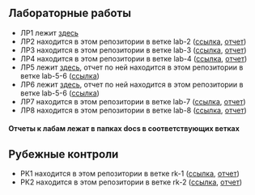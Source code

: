 ## Лабораторные работы

* ЛР1 лежит [здесь](https://github.com/crueltycute/my-trello/tree/mind-map)
* ЛР2 находится в этом репозитории в ветке lab-2 ([ссылка](https://github.com/crueltycute/WEB-fall-2019/tree/lab-2), [отчет](https://github.com/crueltycute/WEB-fall-2019/blob/lab-2/docs/report.pdf))
* ЛР3 находится в этом репозитории в ветке lab-3 ([ссылка](https://github.com/crueltycute/WEB-fall-2019/tree/lab-3), [отчет](https://github.com/crueltycute/WEB-fall-2019/blob/lab-3/docs/report.pdf))
* ЛР4 находится в этом репозитории в ветке lab-4 ([ссылка](https://github.com/crueltycute/WEB-fall-2019/tree/lab-4), [отчет](https://github.com/crueltycute/WEB-fall-2019/blob/lab-4/docs/report.pdf))
* ЛР5 лежит [здесь](https://github.com/crueltycute/tp-1-sem/tree/WEB), отчет по ней находится в этом репозитории в ветке lab-5-6 ([ссылка](https://github.com/crueltycute/WEB-fall-2019/blob/lab-5-6/docs/РИП%20ЛР5%20отчет.pdf))
* ЛР6 лежит [здесь](https://github.com/crueltycute/tp-1-sem/tree/WEB), отчет по ней находится в этом репозитории в ветке lab-5-6 ([ссылка](https://github.com/crueltycute/WEB-fall-2019/blob/lab-5-6/docs/РИП%20ЛР6%20отчет.pdf))
* ЛР7 находится в этом репозитории в ветке lab-7 ([ссылка](https://github.com/crueltycute/WEB-fall-2019/tree/lab-7), [отчет](https://github.com/crueltycute/WEB-fall-2019/blob/lab-7/docs/РИП%20ЛР7%20отчет.pdf))
* ЛР8 находится в этом репозитории в ветке lab-8 ([ссылка](https://github.com/crueltycute/WEB-fall-2019/tree/lab-8), [отчет](https://github.com/crueltycute/WEB-fall-2019/blob/lab-8/docs/РИП%20ЛР8%20отчет.pdf))

#### Отчеты к лабам лежат в папках docs в соответствующих ветках

## Рубежные контроли

* РК1 находится в этом репозитории в ветке rk-1 ([ссылка](https://github.com/crueltycute/WEB-fall-2019/tree/rk-1), [отчет](https://github.com/crueltycute/WEB-fall-2019/blob/rk-1/docs/%20РК1.pdf))
* РК2 находится в этом репозитории в ветке rk-2 ([ссылка](https://github.com/crueltycute/WEB-fall-2019/tree/rk-2), [отчет](https://github.com/crueltycute/WEB-fall-2019/blob/rk-2/docs/%20РК2.pdf))
